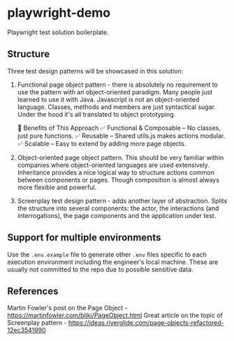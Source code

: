 # playwright-demo

Playwright test solution boilerplate.

## Structure

Three test design patterns will be showcased in this solution:

1. Functional page object pattern - there is absolutely no requirement to use the pattern with an object-oriented paradigm. Many people just learned to use it with Java. Javascript is not an object-oriented language. Classes, methods and members are just syntactical sugar. Under the hood it's all translated to object prototyping.

   🎯 Benefits of This Approach
   ✅ Functional & Composable – No classes, just pure functions.
   ✅ Reusable – Shared utils.js makes actions modular.
   ✅ Scalable – Easy to extend by adding more page objects.

2. Object-oriented page object pattern. This should be very familiar within companies where object-oriented languages are used extensively. Inheritance provides a nice logical way to structure actions common between components or pages. Though composition is almost always more flexible and powerful.
3. Screenplay test design pattern - adds another layer of abstraction. Splits the structure into several components: the actor, the interactions (and interrogations), the page components and the application under test.

## Support for multiple environments

Use the `.env.example` file to generate other `.env` files specific to each execution environment including the engineer's local machine. These are usually not committed to the repo due to possible sensitive data.

## References

Martin Fowler's post on the Page Object - https://martinfowler.com/bliki/PageObject.html
Great article on the topic of Screenplay pattern - https://ideas.riverglide.com/page-objects-refactored-12ec3541990
